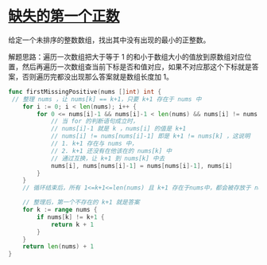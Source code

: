 # [缺失的第一个正数](https://leetcode-cn.com/problems/first-missing-positive/submissions/)

给定一个未排序的整数数组，找出其中没有出现的最小的正整数。

解题思路：遍历一次数组把大于等于 1 的和小于数组大小的值放到原数组对应位置，然后再遍历一次数组查当前下标是否和值对应，如果不对应那这个下标就是答案，否则遍历完都没出现那么答案就是数组长度加 1。

```go
func firstMissingPositive(nums []int) int {
 // 整理 nums ，让 nums[k] == k+1，只要 k+1 存在于 nums 中
	for i := 0; i < len(nums); i++ {
		for 0 <= nums[i]-1 && nums[i]-1 < len(nums) && nums[i] != nums[nums[i]-1] {
			// 当 for 的判断语句成立时，
			// nums[i]-1 就是 k ，nums[i] 的值是 k+1
			// nums[i] != nums[nums[i]-1] 即是 k+1 != nums[k] ，这说明
			// 1. k+1 存在与 nums 中，
			// 2. k+1 还没有在他该在的 nums[k] 中
			// 通过互换，让 k+1 到 nums[k] 中去
			nums[i], nums[nums[i]-1] = nums[nums[i]-1], nums[i]
		}
	}
	// 循环结束后，所有 1<=k+1<=len(nums) 且 k+1 存在于nums中，都会被存放于 nums[k] 中

	// 整理后，第一个不存在的 k+1 就是答案
	for k := range nums {
		if nums[k] != k+1 {
			return k + 1
		}
	}
	return len(nums) + 1
}
```
